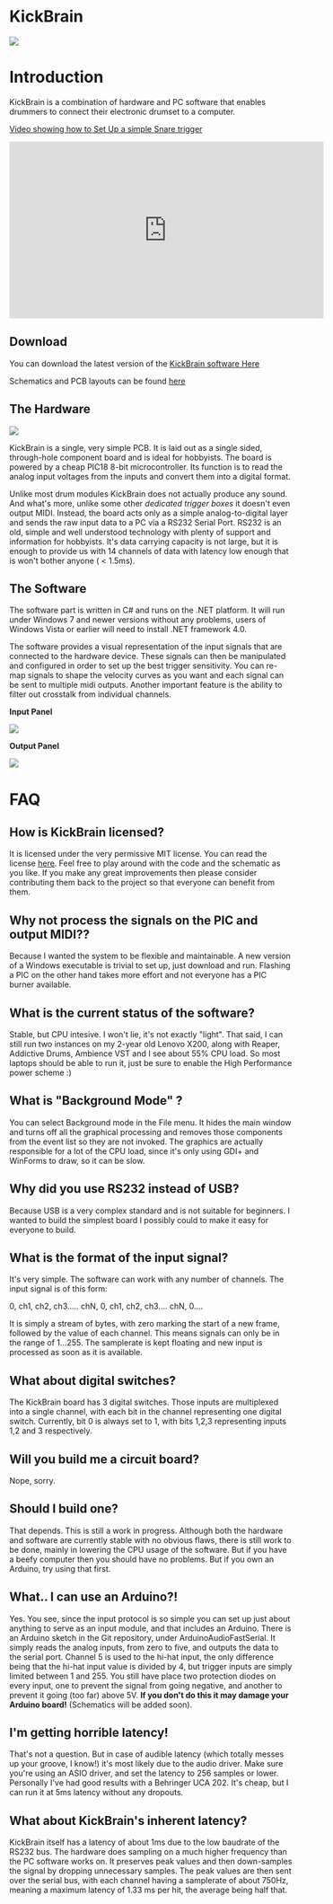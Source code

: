 # KickBrain #



![](https://github.com/ValdemarOrn/KickBrain/raw/master/ReadmeFiles/Icon-small.png)


# Introduction #

KickBrain is a combination of hardware and PC software that enables drummers to connect their electronic drumset to a computer.

[Video showing how to Set Up a simple Snare trigger](http://www.youtube.com/watch?v=PUKn4v0qlmI)

<iframe width="560" height="315" src="http://www.youtube.com/embed/PUKn4v0qlmI" frameborder="0" allowfullscreen></iframe>

## Download

You can download the latest version of the [KickBrain software Here](https://github.com/ValdemarOrn/KickBrain/tree/master/Releases)

Schematics and PCB layouts can be found
[here](https://github.com/ValdemarOrn/KickBrain/tree/master/Schematic)
## The Hardware

![](https://github.com/ValdemarOrn/KickBrain/raw/master/ReadmeFiles/PCB.png)

KickBrain is a single, very simple PCB. It is laid out as a single sided, through-hole component board and is ideal for hobbyists. The board is powered by a cheap PIC18 8-bit microcontroller. Its function is to read the analog input voltages from the inputs and convert them into a digital format.

Unlike most drum modules KickBrain does not actually produce any sound. And what's more, unlike some other *dedicated trigger boxes* it doesn't even output MIDI. Instead, the board acts only as a simple analog-to-digital layer and sends the raw input data to a PC via a RS232 Serial Port. RS232 is an old, simple and well understood technology with plenty of support and information for hobbyists. It's data carrying capacity is not large, but it is enough to provide us with 14 channels of data with latency low enough that is won't bother anyone ( < 1.5ms).

## The Software

The software part is written in C# and runs on the .NET platform. It will run under Windows 7 and newer versions without any problems, users of Windows Vista or earlier will need to install .NET framework 4.0.

The software provides a visual representation of the input signals that are connected to the hardware device. These signals can then be manipulated and configured in order to set up the best trigger sensitivity. You can re-map signals to shape the velocity curves as you want and each signal can be sent to multiple midi outputs. Another important feature is the ability to filter out crosstalk from individual channels.

**Input Panel**

![](https://github.com/ValdemarOrn/KickBrain/raw/master/ReadmeFiles/screenshot-small.png)

**Output Panel**

![](https://github.com/ValdemarOrn/KickBrain/raw/master/ReadmeFiles/screenshot2-small.png)



# FAQ #

## How is KickBrain licensed?

It is licensed under the very permissive MIT license. You can read the license [here](https://raw.github.com/ValdemarOrn/KickBrain/master/license.txt). Feel free to play around with the code and the schematic as you like. If you make any great improvements then please consider contributing them back to the project so that everyone can benefit from them.

## Why not process the signals on the PIC and output MIDI?? ##

Because I wanted the system to be flexible and maintainable. A new version of a Windows executable is trivial to set up, just download and run. Flashing a PIC on the other hand takes more effort and not everyone has a PIC burner available.

## What is the current status of the software?

Stable, but CPU intesive. I won't lie, it's not exactly "light". That said, I can still run two instances on my 2-year old Lenovo X200, along with Reaper, Addictive Drums, Ambience VST and I see about 55% CPU load. So most laptops should be able to run it, just be sure to enable the High Performance power scheme :)

## What is "Background Mode" ? 

You can select Background mode in the File menu. It hides the main window and turns off all the graphical processing and removes those components from the event list so they are not invoked. The graphics are actually responsible for a lot of the CPU load, since it's only using GDI+ and WinForms to draw, so it can be slow.

## Why did you use RS232 instead of USB?

Because USB is a very complex standard and is not suitable for beginners. I wanted to build the simplest board I possibly could to make it easy for everyone to build.

## What is the format of the input signal?

It's very simple. The software can work with any number of channels. The input signal is of this form:

0, ch1, ch2, ch3..... chN, 0, ch1, ch2, ch3.... chN, 0....

It is simply a stream of bytes, with zero marking the start of a new frame, followed by the value of each channel. This means signals can only be in the range of 1...255. The samplerate is kept floating and new input is processed as soon as it is available.

## What about digital switches?

The KickBrain board has 3 digital switches. Those inputs are multiplexed into a single channel, with each bit in the channel representing one digital switch. Currently, bit 0 is always set to 1, with bits 1,2,3 representing inputs 1,2 and 3 respectively.

## Will you build me a circuit board?

Nope, sorry.

## Should I build one?

That depends. This is still a work in progress. Although both the hardware and software are currently stable with no obvious flaws, there is still work to be done, mainly in lowering the CPU usage of the software. But if you have a beefy computer then you should have no problems. But if you own an Arduino, try using that first.

## What.. I can use an Arduino?!

Yes. You see, since the input protocol is so simple you can set up just about anything to serve as an input module, and that includes an Arduino. There is an Arduino sketch in the Git repository, under ArduinoAudioFastSerial. It simply reads the analog inputs, from zero to five, and outputs the data to the serial port. Channel 5 is used to the hi-hat input, the only difference being that the hi-hat input value is divided by 4, but trigger inputs are simply limited between 1 and 255. You still have place two protection diodes on every input, one to prevent the signal from going negative, and another to prevent it going (too far) above 5V. **If you don't do this it may damage your Arduino board!** (Schematics will be added soon).

## I'm getting horrible latency!

That's not a question. But in case of audible latency (which totally messes up your groove, I know!) it's most likely due to the audio driver. Make sure you're using an ASIO driver, and set the latency to 256 samples or lower. Personally I've had good results with a Behringer UCA 202. It's cheap, but I can run it at 5ms latency without any dropouts. 

## What about KickBrain's inherent latency?

KickBrain itself has a latency of about 1ms due to the low baudrate of the RS232 bus. The hardware does sampling on a much higher frequency than the PC software works on. It preserves peak values and then down-samples the signal by dropping unnecessary samples. The peak values are then sent over the serial bus, with each channel having a samplerate of about 750Hz, meaning a maximum latency of 1.33 ms per hit, the average being half that.

